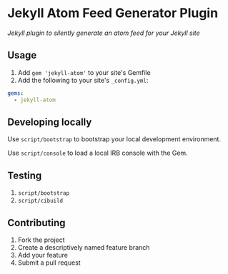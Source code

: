 # Jekyll Atom Feed Generator Plugin

*Jekyll plugin to silently generate an atom feed for your Jekyll site*

## Usage

1. Add `gem 'jekyll-atom'` to your site's Gemfile
2. Add the following to your site's `_config.yml`:

```yml
gems:
  - jekyll-atom
```

## Developing locally

Use `script/bootstrap` to bootstrap your local development environment.

Use `script/console` to load a local IRB console with the Gem.

## Testing

1. `script/bootstrap`
2. `script/cibuild`

## Contributing

1. Fork the project
2. Create a descriptively named feature branch
3. Add your feature
4. Submit a pull request
